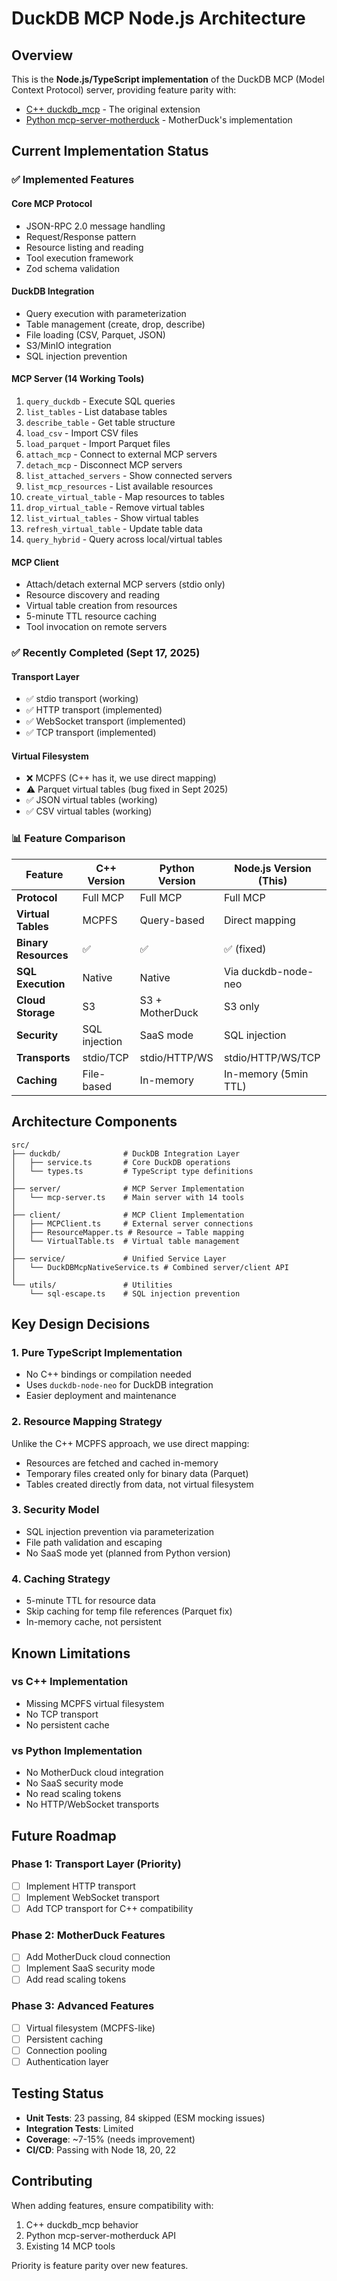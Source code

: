# DuckDB MCP Node.js Architecture

## Overview

This is the **Node.js/TypeScript implementation** of the DuckDB MCP (Model Context Protocol) server, providing feature parity with:

- [C++ duckdb_mcp](https://github.com/teaguesterling/duckdb_mcp) - The original extension
- [Python mcp-server-motherduck](https://github.com/motherduckdb/mcp-server-motherduck) - MotherDuck's implementation

## Current Implementation Status

### ✅ Implemented Features

#### Core MCP Protocol

- JSON-RPC 2.0 message handling
- Request/Response pattern
- Resource listing and reading
- Tool execution framework
- Zod schema validation

#### DuckDB Integration

- Query execution with parameterization
- Table management (create, drop, describe)
- File loading (CSV, Parquet, JSON)
- S3/MinIO integration
- SQL injection prevention

#### MCP Server (14 Working Tools)

1. `query_duckdb` - Execute SQL queries
2. `list_tables` - List database tables
3. `describe_table` - Get table structure
4. `load_csv` - Import CSV files
5. `load_parquet` - Import Parquet files
6. `attach_mcp` - Connect to external MCP servers
7. `detach_mcp` - Disconnect MCP servers
8. `list_attached_servers` - Show connected servers
9. `list_mcp_resources` - List available resources
10. `create_virtual_table` - Map resources to tables
11. `drop_virtual_table` - Remove virtual tables
12. `list_virtual_tables` - Show virtual tables
13. `refresh_virtual_table` - Update table data
14. `query_hybrid` - Query across local/virtual tables

#### MCP Client

- Attach/detach external MCP servers (stdio only)
- Resource discovery and reading
- Virtual table creation from resources
- 5-minute TTL resource caching
- Tool invocation on remote servers

### ✅ Recently Completed (Sept 17, 2025)

#### Transport Layer

- ✅ stdio transport (working)
- ✅ HTTP transport (implemented)
- ✅ WebSocket transport (implemented)
- ✅ TCP transport (implemented)

#### Virtual Filesystem

- ❌ MCPFS (C++ has it, we use direct mapping)
- ⚠️ Parquet virtual tables (bug fixed in Sept 2025)
- ✅ JSON virtual tables (working)
- ✅ CSV virtual tables (working)

### 📊 Feature Comparison

| Feature              | C++ Version   | Python Version  | Node.js Version (This) |
| -------------------- | ------------- | --------------- | ---------------------- |
| **Protocol**         | Full MCP      | Full MCP        | Full MCP               |
| **Virtual Tables**   | MCPFS         | Query-based     | Direct mapping         |
| **Binary Resources** | ✅            | ✅              | ✅ (fixed)             |
| **SQL Execution**    | Native        | Native          | Via duckdb-node-neo    |
| **Cloud Storage**    | S3            | S3 + MotherDuck | S3 only                |
| **Security**         | SQL injection | SaaS mode       | SQL injection          |
| **Transports**       | stdio/TCP     | stdio/HTTP/WS   | stdio/HTTP/WS/TCP      |
| **Caching**          | File-based    | In-memory       | In-memory (5min TTL)   |

## Architecture Components

```
src/
├── duckdb/              # DuckDB Integration Layer
│   ├── service.ts       # Core DuckDB operations
│   └── types.ts         # TypeScript type definitions
│
├── server/              # MCP Server Implementation
│   └── mcp-server.ts    # Main server with 14 tools
│
├── client/              # MCP Client Implementation
│   ├── MCPClient.ts     # External server connections
│   ├── ResourceMapper.ts # Resource → Table mapping
│   └── VirtualTable.ts  # Virtual table management
│
├── service/             # Unified Service Layer
│   └── DuckDBMcpNativeService.ts # Combined server/client API
│
└── utils/               # Utilities
    └── sql-escape.ts    # SQL injection prevention
```

## Key Design Decisions

### 1. Pure TypeScript Implementation

- No C++ bindings or compilation needed
- Uses `duckdb-node-neo` for DuckDB integration
- Easier deployment and maintenance

### 2. Resource Mapping Strategy

Unlike the C++ MCPFS approach, we use direct mapping:

- Resources are fetched and cached in-memory
- Temporary files created only for binary data (Parquet)
- Tables created directly from data, not virtual filesystem

### 3. Security Model

- SQL injection prevention via parameterization
- File path validation and escaping
- No SaaS mode yet (planned from Python version)

### 4. Caching Strategy

- 5-minute TTL for resource data
- Skip caching for temp file references (Parquet fix)
- In-memory cache, not persistent

## Known Limitations

### vs C++ Implementation

- Missing MCPFS virtual filesystem
- No TCP transport
- No persistent cache

### vs Python Implementation

- No MotherDuck cloud integration
- No SaaS security mode
- No read scaling tokens
- No HTTP/WebSocket transports

## Future Roadmap

### Phase 1: Transport Layer (Priority)

- [ ] Implement HTTP transport
- [ ] Implement WebSocket transport
- [ ] Add TCP transport for C++ compatibility

### Phase 2: MotherDuck Features

- [ ] Add MotherDuck cloud connection
- [ ] Implement SaaS security mode
- [ ] Add read scaling tokens

### Phase 3: Advanced Features

- [ ] Virtual filesystem (MCPFS-like)
- [ ] Persistent caching
- [ ] Connection pooling
- [ ] Authentication layer

## Testing Status

- **Unit Tests**: 23 passing, 84 skipped (ESM mocking issues)
- **Integration Tests**: Limited
- **Coverage**: ~7-15% (needs improvement)
- **CI/CD**: Passing with Node 18, 20, 22

## Contributing

When adding features, ensure compatibility with:

1. C++ duckdb_mcp behavior
2. Python mcp-server-motherduck API
3. Existing 14 MCP tools

Priority is feature parity over new features.
